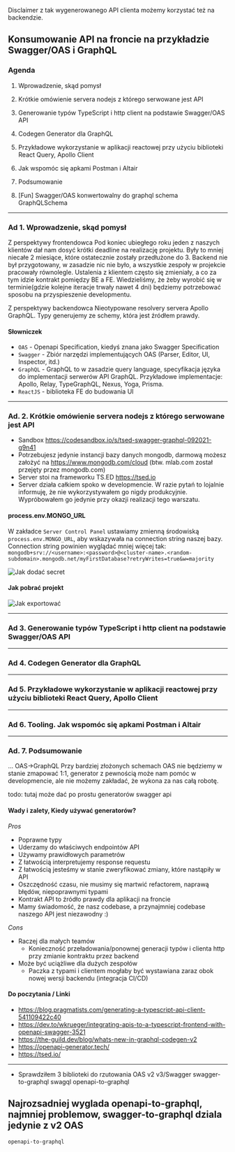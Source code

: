 Disclaimer z tak wygenerowanego API clienta możemy korzystać też na backendzie.

## Konsumowanie API na froncie na przykładzie Swagger/OAS i GraphQL

### Agenda

1. Wprowadzenie, skąd pomysł
1. Krótkie omówienie servera nodejs z którego serwowane jest API
1. Generowanie typów TypeScript i http client na podstawie Swagger/OAS API
1. Codegen Generator dla GraphQL
1. Przykładowe wykorzystanie w aplikacji reactowej przy użyciu biblioteki React Query, Apollo Client
1. Jak wspomóc się apkami Postman i Altair
1. Podsumowanie

2. [Fun] Swagger/OAS konwertowalny do graphql schema
GraphQLSchema
   
----

### Ad 1. Wprowadzenie, skąd pomysł

Z perspektywy frontendowca
Pod koniec ubiegłego roku jeden z naszych klientów dał nam dosyć krótki deadline na realizację projektu.
Były to mniej niecałe 2 miesiące, które ostatecznie zostały przedłużone do 3. 
Backend nie był przygotowany, w zasadzie nic nie było, a wszystkie zespoły w projekcie pracowały równolegle.
Ustalenia z klientem często się zmieniały, a co za tym idzie kontrakt pomiędzy BE a FE. 
Wiedzieliśmy, że żeby wyrobić się w terminie(gdzie kolejne iteracje trwały nawet 4 dni) będziemy potrzebować sposobu na przyspieszenie developmentu.

Z perspektywy backendowca
Nieotypowane resolvery servera Apollo GraphQL. Typy generujemy ze schemy, która jest źródłem prawdy.

#### Słowniczek

- `OAS` - Openapi Specification, kiedyś znana jako Swagger Specification
- `Swagger` - Zbiór narzędzi implementujących OAS (Parser, Editor, UI, Inspector, itd.)
- `GraphQL` - GraphQL to w zasadzie query language, specyfikacja języka do implementacji serwerów API GraphQL.
            Przykładowe implementacje: Apollo, Relay, TypeGraphQL, Nexus, Yoga, Prisma.
- `ReactJS` - biblioteka FE do budowania UI

----

### Ad. 2. Krótkie omówienie servera nodejs z którego serwowane jest API

- Sandbox https://codesandbox.io/s/tsed-swagger-graphql-092021-g9n41
- Potrzebujesz jedynie instancji bazy danych mongodb, darmową możesz założyć na https://www.mongodb.com/cloud (btw. mlab.com został przejęty przez mongodb.com)
- Server stoi na frameworku TS.ED https://tsed.io
- Server działa całkiem spoko w developmencie. W razie pytań to lojalnie informuję, że nie wykorzystywałem go nigdy produkcyjnie. Wypróbowałem go jedynie przy okazji realizacji tego warszatu.

#### process.env.MONGO_URL
W zakładce `Server Control Panel` ustawiamy zmienną środowiską `process.env.MONGO_URL`, aby wskazywała na connection string naszej bazy.
Connection string powinien wyglądać mniej więcej tak:
`mongodb+srv://<username>:<password>@<cluster-name>.<random-subdomain>.mongodb.net/myFirstDatabase?retryWrites=true&w=majority`

![Jak dodać secret](images/add-secret.png "Jak dodać secret")

#### Jak pobrać projekt
![Jak exportować](images/how-to-export.png "Jak exportować")

----

### Ad 3. Generowanie typów TypeScript i http client na podstawie Swagger/OAS API

----

### Ad 4. Codegen Generator dla GraphQL

----

### Ad 5. Przykładowe wykorzystanie w aplikacji reactowej przy użyciu biblioteki React Query, Apollo Client

----

### Ad 6. Tooling. Jak wspomóc się apkami Postman i Altair

----

### Ad. 7. Podsumowanie

...
OAS->GraphQL
Przy bardziej złożonych schemach OAS nie będziemy w stanie zmapować 1:1, 
generator z pewnością może nam pomóc w developmencie, ale nie możemy zakładać, że wykona za nas całą robotę.

todo: tutaj może dać po prostu generatorów swagger api
#### Wady i zalety, Kiedy używać generatorów?

*Pros*
- Poprawne typy
- Uderzamy do właściwych endpointów API
- Używamy prawidłowych parametrów
- Z łatwością interpretujemy response requestu
- Z łatwością jesteśmy w stanie zweryfikować zmiany, które nastąpiły w API
- Oszczędność czasu, nie musimy się martwić refactorem, naprawą błędów, niepoprawnymi typami
- Kontrakt API to źródło prawdy dla aplikacji na froncie
- Mamy świadomość, że nasz codebase, a przynajmniej codebase naszego API jest niezawodny :)

*Cons*
- Raczej dla małych teamów 
  - Konieczność przeładowania/ponownej generacji typów i clienta http przy zmianie kontraktu przez backend
- Może być uciążliwe dla dużych zespołów
  - Paczka z typami i clientem mogłaby być wystawiana zaraz obok nowej wersji backendu (integracja CI/CD)


#### Do poczytania / Linki

- https://blog.pragmatists.com/generating-a-typescript-api-client-541109422c40
- https://dev.to/wkrueger/integrating-apis-to-a-typescript-frontend-with-openapi-swagger-3521
- https://the-guild.dev/blog/whats-new-in-graphql-codegen-v2
- https://openapi-generator.tech/
- https://tsed.io/



----
- Sprawdziłem 3 biblioteki do rzutowania OAS v2 v3/Swagger 
  swagger-to-graphql swagql openapi-to-graphql
  
Najrozsadniej wyglada openapi-to-graphql, najmniej problemow, 
swagger-to-graphql dziala jedynie z v2 OAS
----

`openapi-to-graphql`



